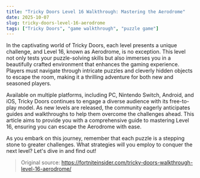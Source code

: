 ```yaml
---
title: "Tricky Doors Level 16 Walkthrough: Mastering the Aerodrome"
date: 2025-10-07
slug: tricky-doors-level-16-aerodrome
tags: ["Tricky Doors", "game walkthrough", "puzzle game"]
---
```


In the captivating world of Tricky Doors, each level presents a unique challenge, and Level 16, known as Aerodrome, is no exception. This level not only tests your puzzle-solving skills but also immerses you in a beautifully crafted environment that enhances the gaming experience. Players must navigate through intricate puzzles and cleverly hidden objects to escape the room, making it a thrilling adventure for both new and seasoned players.

Available on multiple platforms, including PC, Nintendo Switch, Android, and iOS, Tricky Doors continues to engage a diverse audience with its free-to-play model. As new levels are released, the community eagerly anticipates guides and walkthroughs to help them overcome the challenges ahead. This article aims to provide you with a comprehensive guide to mastering Level 16, ensuring you can escape the Aerodrome with ease.

As you embark on this journey, remember that each puzzle is a stepping stone to greater challenges. What strategies will you employ to conquer the next level? Let's dive in and find out!
> Original source: https://fortniteinsider.com/tricky-doors-walkthrough-level-16-aerodrome/